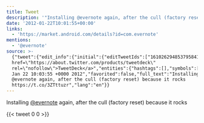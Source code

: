 ```yaml
---
title: Tweet
description: '"Installing @evernote again, after the cull (factory reset) because it rocks "'
date: '2012-01-22T10:01:55+00:00'
links:
  - 'https://market.android.com/details?id=com.evernote'
mentions:
  - '@evernote'
source: >-
  {"tweet":{"edit_info":{"initial":{"editTweetIds":["161026294853795841"],"editableUntil":"2012-01-22T11:03:55.074Z","editsRemaining":"5","isEditEligible":true}},"retweeted":false,"source":"<a
  href=\"https://about.twitter.com/products/tweetdeck\"
  rel=\"nofollow\">TweetDeck</a>","entities":{"hashtags":[],"symbols":[],"user_mentions":[{"name":"Evernote","screen_name":"evernote","indices":["11","20"],"id_str":"13837292","id":"13837292"}],"urls":[{"url":"https://t.co/3ZTttuzr","expanded_url":"https://market.android.com/details?id=com.evernote","display_url":"market.android.com/details?id=com…","indices":["76","97"]}]},"display_text_range":["0","97"],"favorite_count":"0","id_str":"161026294853795841","truncated":false,"retweet_count":"0","id":"161026294853795841","possibly_sensitive":false,"created_at":"Sun
  Jan 22 10:03:55 +0000 2012","favorited":false,"full_text":"Installing
  @evernote again, after the cull (factory reset) because it rocks
  https://t.co/3ZTttuzr","lang":"en"}}
---
```

Installing [@evernote](https://twitter.com/@evernote) again, after the cull (factory reset) because it rocks 
    
{{< tweet 0 0 >}}
    
